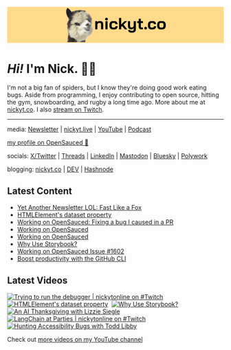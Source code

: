 <a href="https://www.nickyt.co" title="My website"><img src="github-banner.png" alt="An alpaca grinning with the words livecoding.ca beside them" /></a>

# <em>Hi!</em> I'm Nick. 👋🏻

I'm not a big fan of spiders, but I know they're doing good work eating bugs. Aside from programming, I enjoy contributing to open source, hitting the gym, snowboarding, and rugby a long time ago. More about me at [nickyt.co](https://www.nickyt.co). I also [stream on Twitch](https://nickyt.live).

---

media: [Newsletter](https://www.iamdeveloper.com/pages/newsletter/) | [nickyt.live](https://nickyt.live) | [YouTube](https://www.youtube.com/channel/UCBLlEq0co24VFJIMEHNcPOQ) | [Podcast](https://pod.iamdeveloper.com)

[my profile on OpenSauced 🍕](https://insights.opensauced.pizza/user/nickytonline?tab=highlights)

socials: [X/Twitter](https://twitter.com/nickytonline) | [Threads](https://www.threads.net/@nickytonline) | [LinkedIn](https://www.linkedin.com/in/nickytonline) | [Mastodon](https://toot.cafe/@nickytonline) | [Bluesky](https://staging.bsky.app/profile/nickyt.online) | [Polywork](https://polywork.com/nickytonline)

blogging: [nickyt.co](https://www.nickyt.co) | [DEV](https://dev.to/nickytonline) | [Hashnode](https://hashnode.iamdeveloper.com)

## Latest Content

<!-- BLOG-POST-LIST:START -->
- [Yet Another Newsletter LOL: Fast Like a Fox](https://buttondown.email/nickytonline/archive/yet-another-newsletter-lol-fast-like-a-fox/)
- [HTMLElement&#39;s dataset property](https://www.twitch.tv/videos/1980518076)
- [Working on OpenSauced: Fixing a bug I caused in a PR](https://www.twitch.tv/videos/1980512711)
- [Working on OpenSauced](https://www.twitch.tv/videos/1979802335)
- [Working on OpenSauced](https://www.twitch.tv/videos/1978967849)
- [Why Use Storybook?](https://www.twitch.tv/videos/1978963494)
- [Working on OpenSauced Issue #1602](https://www.twitch.tv/videos/1978112295)
- [Boost productivity with the GitHub CLI](https://www.nickyt.co/blog/boost-productivity-with-the-github-cli-2mne/)
<!-- BLOG-POST-LIST:END -->

## Latest Videos

<!-- VIDEO-LIST:START --><div><a href="https://www.youtube.com/watch?v=p6K5eqeEnWQ" title="Trying to run the debugger | nickytonline on #Twitch"><img src="https://i1.ytimg.com/vi/p6K5eqeEnWQ/hqdefault.jpg" alt="Trying to run the debugger | nickytonline on #Twitch" width="360" height="270" /></a>&nbsp;&nbsp;<a href="https://www.youtube.com/watch?v=eSpkar-hNzU" title="HTMLElement's dataset property"><img src="https://i2.ytimg.com/vi/eSpkar-hNzU/hqdefault.jpg" alt="HTMLElement's dataset property" width="360" height="270" /></a>&nbsp;&nbsp;<a href="https://www.youtube.com/watch?v=040YjdhS67Q" title="Why Use Storybook?"><img src="https://i1.ytimg.com/vi/040YjdhS67Q/hqdefault.jpg" alt="Why Use Storybook?" width="360" height="270" /></a>&nbsp;&nbsp;<a href="https://www.youtube.com/watch?v=ykVobDTjocs" title="An AI Thanksgiving with Lizzie Siegle"><img src="https://i2.ytimg.com/vi/ykVobDTjocs/hqdefault.jpg" alt="An AI Thanksgiving with Lizzie Siegle" width="360" height="270" /></a>&nbsp;&nbsp;<a href="https://www.youtube.com/watch?v=3SXmoEFXc50" title="LangChain at Parties | nickytonline on #Twitch"><img src="https://i4.ytimg.com/vi/3SXmoEFXc50/hqdefault.jpg" alt="LangChain at Parties | nickytonline on #Twitch" width="360" height="270" /></a>&nbsp;&nbsp;<a href="https://www.youtube.com/watch?v=luvkjIpUc-Q" title="Hunting Accessibility Bugs with Todd Libby"><img src="https://i1.ytimg.com/vi/luvkjIpUc-Q/hqdefault.jpg" alt="Hunting Accessibility Bugs with Todd Libby" width="360" height="270" /></a>&nbsp;&nbsp;</div><!-- VIDEO-LIST:END -->

Check out [more videos on my YouTube channel](https://www.youtube.com/channel/UCBLlEq0co24VFJIMEHNcPOQ)
